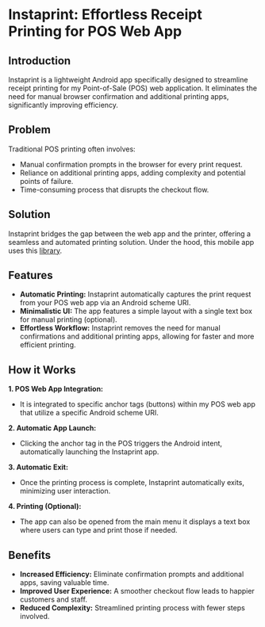 <h1 class="text-balance">Instaprint: Effortless Receipt Printing for POS Web App</h1>


## Introduction

Instaprint is a lightweight Android app specifically designed to streamline receipt printing for my Point-of-Sale (POS) web application. It eliminates the need for manual browser confirmation and additional printing apps,  significantly improving efficiency.

## Problem

Traditional POS printing often involves:

* Manual confirmation prompts in the browser for every print request.
* Reliance on additional printing apps, adding complexity and potential points of failure.
* Time-consuming process that disrupts the checkout flow.

## Solution

Instaprint bridges the gap between the web app and the printer, offering a seamless and automated printing solution. Under the hood, this mobile app uses this [library](https://github.com/DantSu/ESCPOS-ThermalPrinter-Android).

## Features

* **Automatic Printing:** Instaprint automatically captures the print request from your POS web app via an Android scheme URI.
* **Minimalistic UI:** The app features a simple layout with a single text box for manual printing (optional).
* **Effortless Workflow:** Instaprint removes the need for manual confirmations and additional printing apps, allowing for faster and more efficient printing.

## How it Works

**1. POS Web App Integration:**

* It is integrated to specific anchor tags (buttons) within my POS web app that utilize a specific Android scheme URI.

**2. Automatic App Launch:**

* Clicking the anchor tag in the POS triggers the Android intent, automatically launching the Instaprint app.

**3. Automatic Exit:**

* Once the printing process is complete, Instaprint automatically exits, minimizing user interaction.
  
**4. Printing (Optional):**

* The app can also be opened from the main menu it displays a text box where users can type and print those if needed.


## Benefits

* **Increased Efficiency:** Eliminate confirmation prompts and additional apps, saving valuable time.
* **Improved User Experience:** A smoother checkout flow leads to happier customers and staff.
* **Reduced Complexity:** Streamlined printing process with fewer steps involved.
